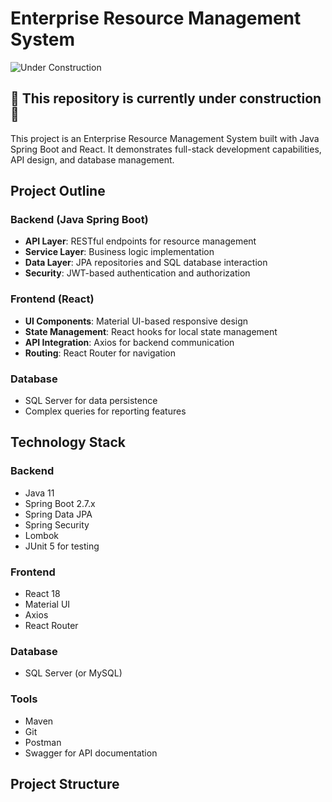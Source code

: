 # Enterprise Resource Management System

![Under Construction](https://img.shields.io/badge/Status-Under%20Construction-yellow)

## 🚧 This repository is currently under construction 🚧

This project is an Enterprise Resource Management System built with Java Spring Boot and React. It demonstrates full-stack development capabilities, API design, and database management.

## Project Outline

### Backend (Java Spring Boot)
- **API Layer**: RESTful endpoints for resource management
- **Service Layer**: Business logic implementation
- **Data Layer**: JPA repositories and SQL database interaction
- **Security**: JWT-based authentication and authorization

### Frontend (React)
- **UI Components**: Material UI-based responsive design
- **State Management**: React hooks for local state management
- **API Integration**: Axios for backend communication
- **Routing**: React Router for navigation

### Database
- SQL Server for data persistence
- Complex queries for reporting features

## Technology Stack

### Backend
- Java 11
- Spring Boot 2.7.x
- Spring Data JPA
- Spring Security
- Lombok
- JUnit 5 for testing

### Frontend
- React 18
- Material UI
- Axios
- React Router

### Database
- SQL Server (or MySQL)

### Tools
- Maven
- Git
- Postman
- Swagger for API documentation

## Project Structure
